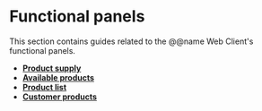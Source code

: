 # Functional panels

This section contains guides related to the @@name Web Client's functional panels.

* **[Product supply](product-supply.md)**
* **[Available products](available-products.md)**
* **[Product list](product-list.md)**
* **[Customer products](customer-products.md)**
  
